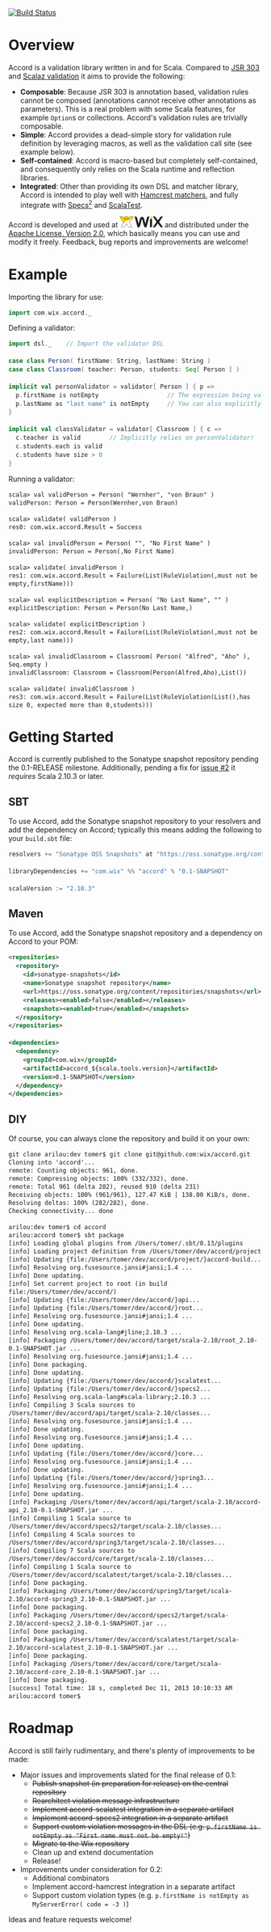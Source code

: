 [![Build Status](https://travis-ci.org/wix/accord.png)](https://travis-ci.org/holograph/accord)

Overview
========

Accord is a validation library written in and for Scala. Compared to [JSR 303](http://jcp.org/en/jsr/detail?id=303) and [Scalaz validation](https://github.com/scalaz/scalaz/blob/scalaz-seven/core/src/main/scala/scalaz/Validation.scala) it aims to provide the following:

* __Composable__: Because JSR 303 is annotation based, validation rules cannot be composed (annotations cannot receive other annotations as parameters). This is a real problem with some Scala features, for example `Option`s or collections. Accord's validation rules are trivially composable.
* __Simple__: Accord provides a dead-simple story for validation rule definition by leveraging macros, as well as the validation call site (see example below).
* __Self-contained__: Accord is macro-based but completely self-contained, and consequently only relies on the Scala runtime and reflection libraries.
* __Integrated__: Other than providing its own DSL and matcher library, Accord is intended to play well with [Hamcrest matchers](https://github.com/hamcrest/JavaHamcrest), and fully integrate with [Specs<sup>2</sup>](http://etorreborre.github.io/specs2/) and [ScalaTest](http://www.scalatest.org/).

Accord is developed and used at [![Wix.com Logo](wix_logo.png)](http://www.wix.com) and distributed under the [Apache License, Version 2.0](http://www.apache.org/licenses/LICENSE-2.0), which basically means you can use and modify it freely. Feedback, bug reports and improvements are welcome!

Example
=======

Importing the library for use:

```scala
import com.wix.accord._
```

Defining a validator:

```scala
import dsl._    // Import the validator DSL

case class Person( firstName: String, lastName: String )
case class Classroom( teacher: Person, students: Seq[ Person ] )

implicit val personValidator = validator[ Person ] { p =>
  p.firstName is notEmpty                   // The expression being validated is resolved automatically, see below
  p.lastName as "last name" is notEmpty     // You can also explicitly describe the expression being validated
}

implicit val classValidator = validator[ Classroom ] { c =>
  c.teacher is valid        // Implicitly relies on personValidator!
  c.students.each is valid
  c.students have size > 0
}
```


Running a validator:

```
scala> val validPerson = Person( "Wernher", "von Braun" )
validPerson: Person = Person(Wernher,von Braun)

scala> validate( validPerson )
res0: com.wix.accord.Result = Success

scala> val invalidPerson = Person( "", "No First Name" )
invalidPerson: Person = Person(,No First Name)

scala> validate( invalidPerson )
res1: com.wix.accord.Result = Failure(List(RuleViolation(,must not be empty,firstName)))

scala> val explicitDescription = Person( "No Last Name", "" )
explicitDescription: Person = Person(No Last Name,)

scala> validate( explicitDescription )
res2: com.wix.accord.Result = Failure(List(RuleViolation(,must not be empty,last name)))

scala> val invalidClassroom = Classroom( Person( "Alfred", "Aho" ), Seq.empty )
invalidClassroom: Classroom = Classroom(Person(Alfred,Aho),List())

scala> validate( invalidClassroom )
res3: com.wix.accord.Result = Failure(List(RuleViolation(List(),has size 0, expected more than 0,students)))
```

Getting Started
===============

Accord is currently published to the Sonatype snapshot repository pending the 0.1-RELEASE milestone. Additionally, pending a fix for [issue #2](../../issues/2) it _requires_ Scala 2.10.3 or later.

SBT
---

To use Accord, add the Sonatype snapshot repository to your resolvers and add the dependency on Accord; typically this means adding the following to your `build.sbt` file:

```scala
resolvers += "Sonatype OSS Snapshots" at "https://oss.sonatype.org/content/repositories/snapshots"

libraryDependencies += "com.wix" %% "accord" % "0.1-SNAPSHOT"

scalaVersion := "2.10.3"
```

Maven
-----

To use Accord, add the Sonatype snapshot repository and a dependency on Accord to your POM:

```xml
<repositories>
  <repository>
    <id>sonatype-snapshots</id>
    <name>Sonatype snapshot repository</name>
    <url>https://oss.sonatype.org/content/repositories/snapshots</url>
    <releases><enabled>false</enabled></releases>
    <snapshots><enabled>true</enabled></snapshots>
  </repository>
</repositories>

<dependencies>
  <dependency>
    <groupId>com.wix</groupId>
    <artifactId>accord_${scala.tools.version}</artifactId>
    <version>0.1-SNAPSHOT</version>
  </dependency>
</dependencies>
```

DIY
---

Of course, you can always clone the repository and build it on your own:

```
git clone arilou:dev tomer$ git clone git@github.com:wix/accord.git
Cloning into 'accord'...
remote: Counting objects: 961, done.
remote: Compressing objects: 100% (332/332), done.
remote: Total 961 (delta 282), reused 910 (delta 231)
Receiving objects: 100% (961/961), 127.47 KiB | 138.00 KiB/s, done.
Resolving deltas: 100% (282/282), done.
Checking connectivity... done

arilou:dev tomer$ cd accord
arilou:accord tomer$ sbt package
[info] Loading global plugins from /Users/tomer/.sbt/0.13/plugins
[info] Loading project definition from /Users/tomer/dev/accord/project
[info] Updating {file:/Users/tomer/dev/accord/project/}accord-build...
[info] Resolving org.fusesource.jansi#jansi;1.4 ...
[info] Done updating.
[info] Set current project to root (in build file:/Users/tomer/dev/accord/)
[info] Updating {file:/Users/tomer/dev/accord/}api...
[info] Updating {file:/Users/tomer/dev/accord/}root...
[info] Resolving org.fusesource.jansi#jansi;1.4 ...
[info] Done updating.
[info] Resolving org.scala-lang#jline;2.10.3 ...
[info] Packaging /Users/tomer/dev/accord/target/scala-2.10/root_2.10-0.1-SNAPSHOT.jar ...
[info] Resolving org.fusesource.jansi#jansi;1.4 ...
[info] Done packaging.
[info] Done updating.
[info] Updating {file:/Users/tomer/dev/accord/}scalatest...
[info] Updating {file:/Users/tomer/dev/accord/}specs2...
[info] Resolving org.scala-lang#scala-library;2.10.3 ...
[info] Compiling 3 Scala sources to /Users/tomer/dev/accord/api/target/scala-2.10/classes...
[info] Resolving org.fusesource.jansi#jansi;1.4 ...
[info] Done updating.
[info] Resolving org.fusesource.jansi#jansi;1.4 ...
[info] Done updating.
[info] Updating {file:/Users/tomer/dev/accord/}core...
[info] Resolving org.fusesource.jansi#jansi;1.4 ...
[info] Done updating.
[info] Updating {file:/Users/tomer/dev/accord/}spring3...
[info] Resolving org.fusesource.jansi#jansi;1.4 ...
[info] Done updating.
[info] Packaging /Users/tomer/dev/accord/api/target/scala-2.10/accord-api_2.10-0.1-SNAPSHOT.jar ...
[info] Compiling 1 Scala source to /Users/tomer/dev/accord/specs2/target/scala-2.10/classes...
[info] Compiling 4 Scala sources to /Users/tomer/dev/accord/spring3/target/scala-2.10/classes...
[info] Compiling 7 Scala sources to /Users/tomer/dev/accord/core/target/scala-2.10/classes...
[info] Compiling 1 Scala source to /Users/tomer/dev/accord/scalatest/target/scala-2.10/classes...
[info] Done packaging.
[info] Packaging /Users/tomer/dev/accord/spring3/target/scala-2.10/accord-spring3_2.10-0.1-SNAPSHOT.jar ...
[info] Done packaging.
[info] Packaging /Users/tomer/dev/accord/specs2/target/scala-2.10/accord-specs2_2.10-0.1-SNAPSHOT.jar ...
[info] Done packaging.
[info] Packaging /Users/tomer/dev/accord/scalatest/target/scala-2.10/accord-scalatest_2.10-0.1-SNAPSHOT.jar ...
[info] Done packaging.
[info] Packaging /Users/tomer/dev/accord/core/target/scala-2.10/accord-core_2.10-0.1-SNAPSHOT.jar ...
[info] Done packaging.
[success] Total time: 18 s, completed Dec 11, 2013 10:10:33 AM
arilou:accord tomer$
```

Roadmap
=======

Accord is still fairly rudimentary, and there's plenty of improvements to be made:

* Major issues and improvements slated for the final release of 0.1:
    * ~~Publish snapshot (in preparation for release) on the central repository~~
    * ~~Rearchitect violation message infrastructure~~
    * ~~Implement accord-scalatest integration in a separate artifact~~
    * ~~Implement accord-specs2 integration in a separate artifact~~
    * ~~Support custom violation messages in the DSL (e.g. `p.firstName is notEmpty as "First name must not be empty!"`)~~
    * ~~Migrate to the Wix repository~~
    * Clean up and extend documentation
    * Release!
* Improvements under consideration for 0.2:
    * Additional combinators
    * Implement accord-hamcrest integration in a separate artifact
    * Support custom violation types (e.g. `p.firstName is notEmpty as MyServerError( code = -3 )`)

Ideas and feature requests welcome!

